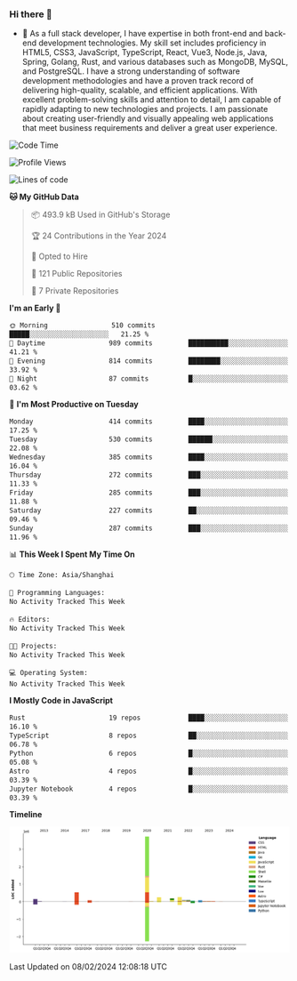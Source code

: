### Hi there 👋

- 🌱 As a full stack developer, I have expertise in both front-end and back-end development technologies. My skill set includes proficiency in HTML5, CSS3, JavaScript, TypeScript, React, Vue3, Node.js, Java, Spring, Golang, Rust, and various databases such as MongoDB, MySQL, and PostgreSQL. I have a strong understanding of software development methodologies and have a proven track record of delivering high-quality, scalable, and efficient applications. With excellent problem-solving skills and attention to detail, I am capable of rapidly adapting to new technologies and projects. I am passionate about creating user-friendly and visually appealing web applications that meet business requirements and deliver a great user experience.

<!--START_SECTION:waka-->
![Code Time](http://img.shields.io/badge/Code%20Time-1%2C174%20hrs%2057%20mins-blue)

![Profile Views](http://img.shields.io/badge/Profile%20Views-0-blue)

![Lines of code](https://img.shields.io/badge/From%20Hello%20World%20I%27ve%20Written-5.6%20million%20lines%20of%20code-blue)

**🐱 My GitHub Data** 

> 📦 493.9 kB Used in GitHub's Storage 
 > 
> 🏆 24 Contributions in the Year 2024
 > 
> 💼 Opted to Hire
 > 
> 📜 121 Public Repositories 
 > 
> 🔑 7 Private Repositories 
 > 
**I'm an Early 🐤** 

```text
🌞 Morning                510 commits         █████░░░░░░░░░░░░░░░░░░░░   21.25 % 
🌆 Daytime                989 commits         ██████████░░░░░░░░░░░░░░░   41.21 % 
🌃 Evening                814 commits         ████████░░░░░░░░░░░░░░░░░   33.92 % 
🌙 Night                  87 commits          █░░░░░░░░░░░░░░░░░░░░░░░░   03.62 % 
```
📅 **I'm Most Productive on Tuesday** 

```text
Monday                   414 commits         ████░░░░░░░░░░░░░░░░░░░░░   17.25 % 
Tuesday                  530 commits         ██████░░░░░░░░░░░░░░░░░░░   22.08 % 
Wednesday                385 commits         ████░░░░░░░░░░░░░░░░░░░░░   16.04 % 
Thursday                 272 commits         ███░░░░░░░░░░░░░░░░░░░░░░   11.33 % 
Friday                   285 commits         ███░░░░░░░░░░░░░░░░░░░░░░   11.88 % 
Saturday                 227 commits         ██░░░░░░░░░░░░░░░░░░░░░░░   09.46 % 
Sunday                   287 commits         ███░░░░░░░░░░░░░░░░░░░░░░   11.96 % 
```


📊 **This Week I Spent My Time On** 

```text
🕑︎ Time Zone: Asia/Shanghai

💬 Programming Languages: 
No Activity Tracked This Week

🔥 Editors: 
No Activity Tracked This Week

🐱‍💻 Projects: 
No Activity Tracked This Week

💻 Operating System: 
No Activity Tracked This Week
```

**I Mostly Code in JavaScript** 

```text
Rust                     19 repos            ████░░░░░░░░░░░░░░░░░░░░░   16.10 % 
TypeScript               8 repos             ██░░░░░░░░░░░░░░░░░░░░░░░   06.78 % 
Python                   6 repos             █░░░░░░░░░░░░░░░░░░░░░░░░   05.08 % 
Astro                    4 repos             █░░░░░░░░░░░░░░░░░░░░░░░░   03.39 % 
Jupyter Notebook         4 repos             █░░░░░░░░░░░░░░░░░░░░░░░░   03.39 % 
```



**Timeline**

![Lines of Code chart](https://raw.githubusercontent.com/elton/elton/main/assets/bar_graph.png)


 Last Updated on 08/02/2024 12:08:18 UTC
<!--END_SECTION:waka-->

<!--
**elton/elton** is a ✨ _special_ ✨ repository because its `README.md` (this file) appears on your GitHub profile.

Here are some ideas to get you started:

- 🔭 I’m currently working on ...
- 🌱 I’m currently learning ...
- 👯 I’m looking to collaborate on ...
- 🤔 I’m looking for help with ...
- 💬 Ask me about ...
- 📫 How to reach me: ...
- 😄 Pronouns: ...
- ⚡ Fun fact: ...
-->
